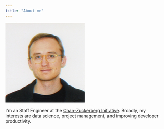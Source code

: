 ```yaml
---
title: "About me"
---
```


<img src="/assets/img/me.jpg" width="50%"/>

I'm an Staff Engineer at the [Chan-Zuckerberg
Initiative](https://chanzuckerberg.com/). Broadly, my interests are data
science, project management, and improving developer productivity.

